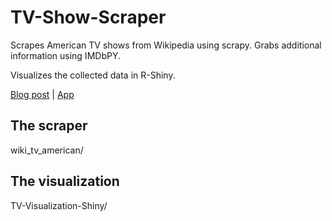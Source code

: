 # TV-Show-Scraper
Scrapes American TV shows from Wikipedia using scrapy.
Grabs additional information using IMDbPY.

Visualizes the collected data in R-Shiny.

[Blog post](https://blog.nycdatascience.com/student-works/television-trends-social-indicator/) | 
[App](https://eparikh.shinyapps.io/tv-visualization/)

## The scraper
wiki_tv_american/

## The visualization
TV-Visualization-Shiny/
